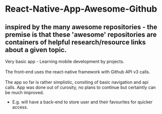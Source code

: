 # React-Native-App-Awesome-Github


## inspired by the many awesome repositories - the premise is that these 'awesome' repositories are containers of helpful research/resource links about a given topic.

Very basic app - Learning mobile development by projects.  
<br> 
The front-end uses the react-native framework with Github API v3 calls. 
<br><br>
The app so far is rather simplistic, consiting of basic navigation and api calls.
App was done out of curosity, no plans to continue but certaintly can be much improved. 
- E.g. will have a back-end to store user and their favourites for quicker access.
